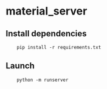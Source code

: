 # material_server

## Install dependencies

        pip install -r requirements.txt

## Launch

        python -m runserver
